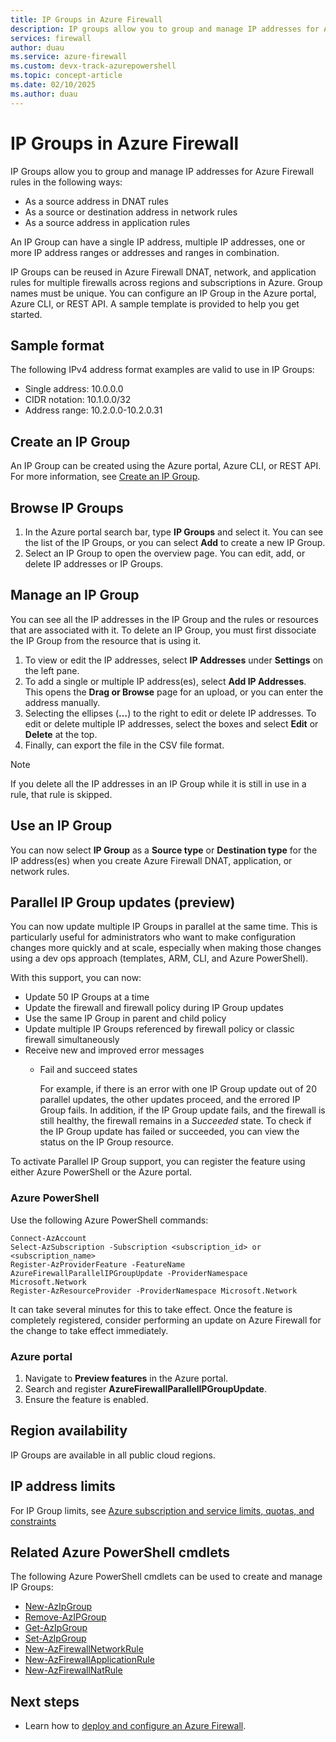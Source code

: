 ```yaml
---
title: IP Groups in Azure Firewall 
description: IP groups allow you to group and manage IP addresses for Azure Firewall rules.
services: firewall
author: duau
ms.service: azure-firewall
ms.custom: devx-track-azurepowershell
ms.topic: concept-article
ms.date: 02/10/2025
ms.author: duau
---
```


# IP Groups in Azure Firewall

IP Groups allow you to group and manage IP addresses for Azure Firewall rules in the following ways:

- As a source address in DNAT rules
- As a source or destination address in network rules
- As a source address in application rules


An IP Group can have a single IP address, multiple IP addresses, one or more IP address ranges or addresses and ranges in combination.

IP Groups can be reused in Azure Firewall DNAT, network, and application rules for multiple firewalls across regions and subscriptions in Azure. Group names must be unique. You can configure an IP Group in the Azure portal, Azure CLI, or REST API. A sample template is provided to help you get started.

## Sample format

The following IPv4 address format examples are valid to use in IP Groups:

- Single address: 10.0.0.0
- CIDR notation: 10.1.0.0/32
- Address range: 10.2.0.0-10.2.0.31

## Create an IP Group

An IP Group can be created using the Azure portal, Azure CLI, or REST API. For more information, see [Create an IP Group](create-ip-group.md).

## Browse IP Groups
1. In the Azure portal search bar, type **IP Groups** and select it. You can see the list of the IP Groups, or you can select **Add** to create a new IP Group.
1. Select an IP Group to open the overview page. You can edit, add, or delete IP addresses or IP Groups.


## Manage an IP Group

You can see all the IP addresses in the IP Group and the rules or resources that are associated with it. To delete an IP Group, you must first dissociate the IP Group from the resource that is using it.

1. To view or edit the IP addresses, select **IP Addresses** under **Settings** on the left pane.
1. To add a single or multiple IP address(es), select **Add IP Addresses**. This opens the **Drag or Browse** page for an upload, or you can enter the address manually.
1.    Selecting the ellipses (**…**) to the right to edit or delete IP addresses. To edit or delete multiple IP addresses, select the boxes and select **Edit** or **Delete** at the top.
1. Finally, can export the file in the CSV file format.

> [!NOTE]
> If you delete all the IP addresses in an IP Group while it is still in use in a rule, that rule is skipped.


## Use an IP Group

You can now select **IP Group** as a **Source type** or **Destination type** for the IP address(es) when you create Azure Firewall DNAT, application, or network rules.

## Parallel IP Group updates (preview)

You can now update multiple IP Groups in parallel at the same time. This is particularly useful for administrators who want to make configuration changes more quickly and at scale, especially when making those changes using a dev ops approach (templates, ARM, CLI, and Azure PowerShell).

With this support, you can now:

- Update 50 IP Groups at a time
- Update the firewall and firewall policy during IP Group updates
- Use the same IP Group in parent and child policy
- Update multiple IP Groups referenced by firewall policy or classic firewall simultaneously
- Receive new and improved error messages
   - Fail and succeed states

     For example, if there is an error with one IP Group update out of 20 parallel updates, the other updates proceed, and the errored IP Group fails. In addition, if the IP Group update fails, and the firewall is still healthy, the firewall remains in a *Succeeded* state. To check if the IP Group update has failed or succeeded, you can view the status on the IP Group resource.

To activate Parallel IP Group support, you can register the feature using either Azure PowerShell or the Azure portal.

### Azure PowerShell

Use the following Azure PowerShell commands:

```azurepowershell
Connect-AzAccount
Select-AzSubscription -Subscription <subscription_id> or <subscription_name>
Register-AzProviderFeature -FeatureName AzureFirewallParallelIPGroupUpdate -ProviderNamespace Microsoft.Network
Register-AzResourceProvider -ProviderNamespace Microsoft.Network
```
It can take several minutes for this to take effect. Once the feature is completely registered, consider performing an update on Azure Firewall for the change to take effect immediately.

### Azure portal

1. Navigate to **Preview features** in the Azure portal.
1. Search and register **AzureFirewallParallelIPGroupUpdate**.
1. Ensure the feature is enabled.

## Region availability

IP Groups are available in all public cloud regions.

## IP address limits

For IP Group limits, see [Azure subscription and service limits, quotas, and constraints](https://learn.microsoft.com/azure/azure-resource-manager/management/azure-subscription-service-limits#azure-firewall-limits)

## Related Azure PowerShell cmdlets

The following Azure PowerShell cmdlets can be used to create and manage IP Groups:

- [New-AzIpGroup](/powershell/module/az.network/new-azipgroup)
- [Remove-AzIPGroup](/powershell/module/az.network/remove-azipgroup)
- [Get-AzIpGroup](/powershell/module/az.network/get-azipgroup)
- [Set-AzIpGroup](/powershell/module/az.network/set-azipgroup)
- [New-AzFirewallNetworkRule](/powershell/module/az.network/new-azfirewallnetworkrule)
- [New-AzFirewallApplicationRule](/powershell/module/az.network/new-azfirewallapplicationrule)
- [New-AzFirewallNatRule](/powershell/module/az.network/new-azfirewallnatrule)

## Next steps

- Learn how to [deploy and configure an Azure Firewall](tutorial-firewall-deploy-portal.md).
